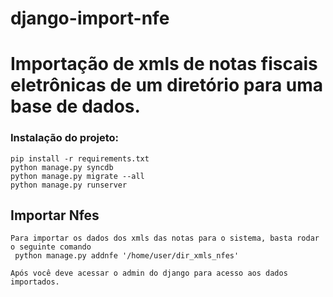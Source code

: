 # django-import-nfe
Importação de xmls de notas fiscais eletrônicas de um diretório para uma base de dados.
=============

### Instalação do projeto:
```
pip install -r requirements.txt
python manage.py syncdb
python manage.py migrate --all
python manage.py runserver
``` 

## Importar Nfes
```
Para importar os dados dos xmls das notas para o sistema, basta rodar o seguinte comando
 python manage.py addnfe '/home/user/dir_xmls_nfes'

Após você deve acessar o admin do django para acesso aos dados importados.
